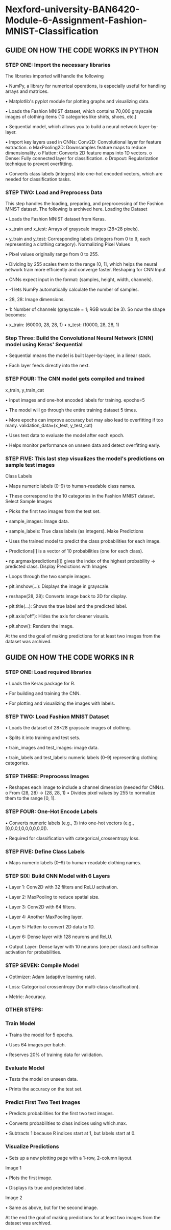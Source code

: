 # Nexford-university-BAN6420-Module-6-Assignment-Fashion-MNIST-Classification

## GUIDE ON HOW THE CODE WORKS IN PYTHON
### STEP ONE: Import the necessary libraries
The libraries imported will handle the following

•	NumPy, a library for numerical operations, is especially useful for handling arrays and matrices.

•	Matplotlib's pyplot module for plotting graphs and visualizing data.

•	Loads the Fashion MNIST dataset, which contains 70,000 grayscale images of clothing items (10 categories like shirts, shoes, etc.)

•	Sequential model, which allows you to build a neural network layer-by-layer.

•	Import key layers used in CNNs:
     Conv2D: Convolutional layer for feature extraction.
o	   MaxPooling2D: Downsamples feature maps to reduce dimensionality.
o	   Flatten: Converts 2D feature maps into 1D vectors.
o	   Dense: Fully connected layer for classification.
o	   Dropout: Regularization technique to prevent overfitting.

•	Converts class labels (integers) into one-hot encoded vectors, which are needed for classification tasks.

### STEP TWO: Load and Preprocess Data
This step handles the loading, preparing, and preprocessing of the Fashion MNIST dataset. The following is archived here.
Loading the Dataset

•	Loads the Fashion MNIST dataset from Keras.

•	x_train and x_test: Arrays of grayscale images (28×28 pixels).

•	y_train and y_test: Corresponding labels (integers from 0 to 9, each representing a clothing category).
Normalizing Pixel Values

•	Pixel values originally range from 0 to 255.

•	Dividing by 255 scales them to the range [0, 1], which helps the neural network train more efficiently and converge faster.
Reshaping for CNN Input

•	CNNs expect input in the format: (samples, height, width, channels).

•	-1 lets NumPy automatically calculate the number of samples.

•	28, 28: Image dimensions.

•	1: Number of channels (grayscale = 1; RGB would be 3).
So now the shape becomes:

•	x_train: (60000, 28, 28, 1)
•	x_test: (10000, 28, 28, 1)

### Step Three: Build the Convolutional Neural Network (CNN) model using Keras' Sequential

•	Sequential means the model is built layer-by-layer, in a linear stack.

•	Each layer feeds directly into the next.

### STEP FOUR: The CNN model gets compiled and trained
x_train, y_train_cat

•	Input images and one-hot encoded labels for training.
epochs=5

•	The model will go through the entire training dataset 5 times.

•	More epochs can improve accuracy but may also lead to overfitting if too many.
validation_data=(x_test, y_test_cat)

•	Uses test data to evaluate the model after each epoch.

•	Helps monitor performance on unseen data and detect overfitting early.

### STEP FIVE: This last step visualizes the model's predictions on sample test images
Class Labels

•	Maps numeric labels (0–9) to human-readable class names.

•	These correspond to the 10 categories in the Fashion MNIST dataset.
Select Sample Images

•	Picks the first two images from the test set.

•	sample_images: Image data.

•	sample_labels: True class labels (as integers).
Make Predictions

•	Uses the trained model to predict the class probabilities for each image.

•	Predictions[i] is a vector of 10 probabilities (one for each class).

•	np.argmax(predictions[i]) gives the index of the highest probability → predicted class.
Display Predictions with Images

•	Loops through the two sample images.

•	plt.imshow(...): Displays the image in grayscale.

•	reshape(28, 28): Converts image back to 2D for display.

•	plt.title(...): Shows the true label and the predicted label.

•	plt.axis('off'): Hides the axis for cleaner visuals.

•	plt.show(): Renders the image.

At the end the goal of making predictions for at least two images from the dataset was archived.

## GUIDE ON HOW THE CODE WORKS IN R

### STEP ONE: Load required libraries

•	Loads the Keras package for R.

•	For building and training the CNN.

•	For plotting and visualizing the images with labels.

### STEP TWO: Load Fashion MNIST Dataset

•	Loads the dataset of 28×28 grayscale images of clothing.

•	Splits it into training and test sets.

•	train_images and test_images: image data.

•	train_labels and test_labels: numeric labels (0–9) representing clothing categories.

### STEP THREE: Preprocess Images

•	Reshapes each image to include a channel dimension (needed for CNNs).
    o	From (28, 28) → (28, 28, 1)
•	Divides pixel values by 255 to normalize them to the range [0, 1].

### STEP FOUR: One-Hot Encode Labels

•	Converts numeric labels (e.g., 3) into one-hot vectors (e.g., [0,0,0,1,0,0,0,0,0,0]).

•	Required for classification with categorical_crossentropy loss.

### STEP FIVE: Define Class Labels

•	Maps numeric labels (0–9) to human-readable clothing names.

### STEP SIX: Build CNN Model with 6 Layers

•	Layer 1: Conv2D with 32 filters and ReLU activation.

•	Layer 2: MaxPooling to reduce spatial size.

•	Layer 3: Conv2D with 64 filters.

•	Layer 4: Another MaxPooling layer.

•	Layer 5: Flatten to convert 2D data to 1D.

•	Layer 6: Dense layer with 128 neurons and ReLU.

•	Output Layer: Dense layer with 10 neurons (one per class) and softmax activation for probabilities.

### STEP SEVEN: Compile Model

•	Optimizer: Adam (adaptive learning rate).

•	Loss: Categorical crossentropy (for multi-class classification).

•	Metric: Accuracy.

### OTHER STEPS:

### Train Model

•	Trains the model for 5 epochs.

•	Uses 64 images per batch.

•	Reserves 20% of training data for validation.

### Evaluate Model
•	Tests the model on unseen data.

•	Prints the accuracy on the test set.

### Predict First Two Test Images

•	Predicts probabilities for the first two test images.

•	Converts probabilities to class indices using which.max.

•	Subtracts 1 because R indices start at 1, but labels start at 0.

### Visualize Predictions

•	Sets up a new plotting page with a 1-row, 2-column layout.

Image 1

•	Plots the first image.

•	Displays its true and predicted label.

Image 2

•	Same as above, but for the second image.

At the end the goal of making predictions for at least two images from the dataset was archived.









